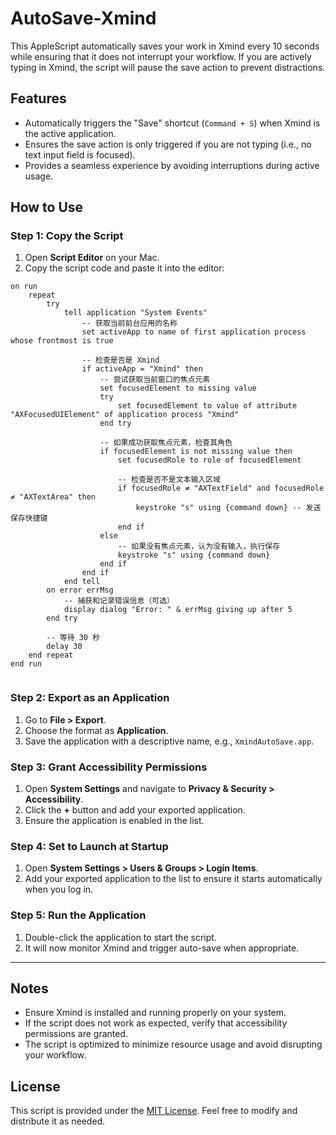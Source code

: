 # AutoSave-Xmind

This AppleScript automatically saves your work in Xmind every 10 seconds while ensuring that it does not interrupt your workflow. If you are actively typing in Xmind, the script will pause the save action to prevent distractions.

## Features

- Automatically triggers the "Save" shortcut (`Command + S`) when Xmind is the active application.
- Ensures the save action is only triggered if you are not typing (i.e., no text input field is focused).
- Provides a seamless experience by avoiding interruptions during active usage.

## How to Use

### Step 1: Copy the Script
1. Open **Script Editor** on your Mac.
2. Copy the script code and paste it into the editor:
```applescript
on run
    repeat
        try
            tell application "System Events"
                -- 获取当前前台应用的名称
                set activeApp to name of first application process whose frontmost is true
                
                -- 检查是否是 Xmind
                if activeApp = "Xmind" then
                    -- 尝试获取当前窗口的焦点元素
                    set focusedElement to missing value
                    try
                        set focusedElement to value of attribute "AXFocusedUIElement" of application process "Xmind"
                    end try
                    
                    -- 如果成功获取焦点元素，检查其角色
                    if focusedElement is not missing value then
                        set focusedRole to role of focusedElement
                        
                        -- 检查是否不是文本输入区域
                        if focusedRole ≠ "AXTextField" and focusedRole ≠ "AXTextArea" then
                            keystroke "s" using {command down} -- 发送保存快捷键
                        end if
                    else
                        -- 如果没有焦点元素，认为没有输入，执行保存
                        keystroke "s" using {command down}
                    end if
                end if
            end tell
        on error errMsg
            -- 捕获和记录错误信息（可选）
            display dialog "Error: " & errMsg giving up after 5
        end try
        
        -- 等待 30 秒
        delay 30
    end repeat
end run


```

### Step 2: Export as an Application
1. Go to **File > Export**.
2. Choose the format as **Application**.
3. Save the application with a descriptive name, e.g., `XmindAutoSave.app`.

### Step 3: Grant Accessibility Permissions
1. Open **System Settings** and navigate to **Privacy & Security > Accessibility**.
2. Click the **+** button and add your exported application.
3. Ensure the application is enabled in the list.

### Step 4: Set to Launch at Startup
1. Open **System Settings > Users & Groups > Login Items**.
2. Add your exported application to the list to ensure it starts automatically when you log in.

### Step 5: Run the Application
1. Double-click the application to start the script.
2. It will now monitor Xmind and trigger auto-save when appropriate.

---

## Notes
- Ensure Xmind is installed and running properly on your system.
- If the script does not work as expected, verify that accessibility permissions are granted.
- The script is optimized to minimize resource usage and avoid disrupting your workflow.

## License
This script is provided under the [MIT License](LICENSE). Feel free to modify and distribute it as needed.
